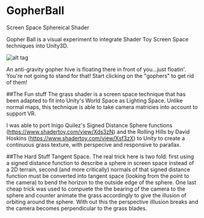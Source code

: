 # GopherBall

Screen Space Sphereical Shader 

Gopher Ball is a visual experiment to integrate Shader Toy Screen Space techniques into Unity3D. 

![alt tag](https://raw.github.com/jacobdstephens/GopherBall/master/GopherBall.png)

An anti-gravity gopher hive is floating there in front of you...just floatin'. You're not going to stand for that! Start clicking on the "gophers" to get rid of them!

##The Fun stuff
The grass shader is a screen space technique that has been adapted to fit into Unity's World Space as Lighting Space. 
Unlike normal maps, this technique is able to take camera matricies into account to support VR.

I was able to port Inigo Quilez's Signed Distance Sphere functions (https://www.shadertoy.com/view/Xds3zN) and the Rolling Hills by David Hoskins (https://www.shadertoy.com/view/Xsf3zX) to Unity to create a continuous grass texture, with perspecive and responsive to parallax. 

##The Hard Stuff
Tangent Space. The real trick here is two fold: first using a signed distance function to describe a sphere in screen space instead of a 2D terrain, second (and more critically) normals of that signed distance function must be converted into tangent space (looking from the point to the camera) to bend the horizon to the outside edge of the sphere. One last cheap trick was used to compuete the the bearing of the camera to the sphere and counter animate the grass accordingly to give the illusion of orbiting around the sphere. With out this the perspective illlusion breaks and the camera becomes perpendicular to the grass blades. 

